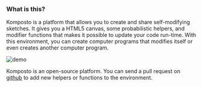 ### What is this?

Komposto is a platform that allows you to create and share self-modifying sketches. It gives you a HTML5 canvas, some probabilistic helpers, and modifier functions that makes it possible to update your code run-time. With this environment, you can create computer programs that modifies itself or even creates another computer program.

![demo](https://github.com/fatiherikli/komposto.org/raw/master/docs/demo.gif)

Komposto is an open-source platform. You can send a pull request on [github](http://github.com/fatiherikli/komposto.org) to add new helpers or functions to the environment.
